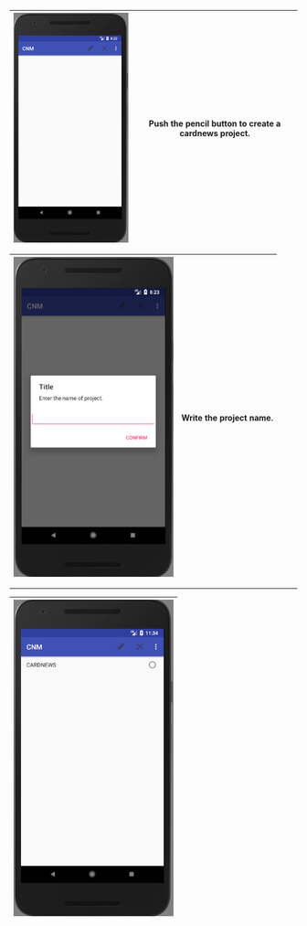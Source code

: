 |<img src = "https://github.com/Lee-Null/green-04/blob/master/Documetation/images/main.png" width="280">|Push the pencil button to create a cardnews project.|
|:-------------|:--------------:|






|<img src = "https://github.com/Lee-Null/green-04/blob/master/Documetation/images/pencil.png" width="280">|Write the project name.|
|:-------------|:--------------:|


-------------


|<img src = "https://github.com/Lee-Null/green-04/blob/master/Documetation/images/create%20cardnews.png" width="280">|
|:--------------:|
